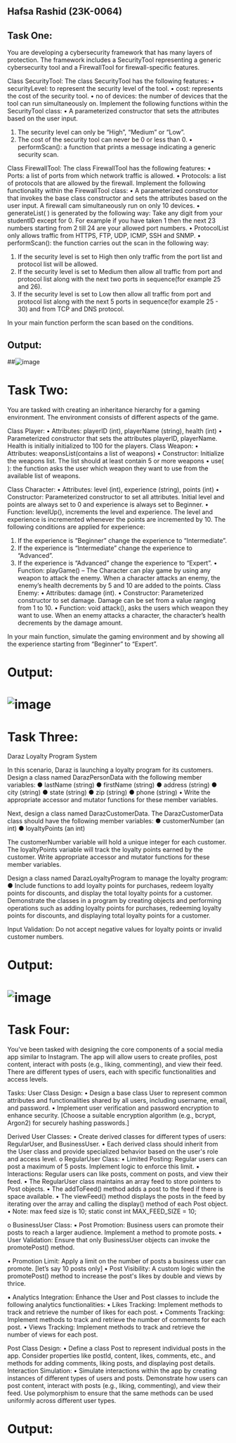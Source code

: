 ## Hafsa Rashid (23K-0064)
## Task One:
You are developing a cybersecurity framework that has many layers of protection. The
framework includes a SecurityTool representing a generic cybersecurity tool and a FirewallTool
for firewall-specific features.

Class SecurityTool:
The class SecurityTool has the following features:
• securityLevel: to represent the security level of the tool.
• cost: represents the cost of the security tool.
• no of devices: the number of devices that the tool can run simultaneously on.
Implement the following functions within the SecurityTool class:
• A parameterized constructor that sets the attributes based on the user input.
1. The security level can only be “High”, “Medium” or “Low”.
2. The cost of the security tool can never be 0 or less than 0.
• performScan(): a function that prints a message indicating a generic security scan.

Class FirewallTool:
The class FirewallTool has the following features:
• Ports: a list of ports from which network traffic is allowed.
• Protocols: a list of protocols that are allowed by the firewall.
Implement the following functionality within the FirewallTool class:
• A parameterized constructor that invokes the base class constructor and sets the attributes
based on the user input. A firewall cam simultaneously run on only 10 devices.
• generateList( ) is generated by the following way: Take any digit from your studentID
except for 0. For example if you have taken 1 then the next 23 numbers starting from 2
till 24 are your allowed port numbers.
• ProtocolList only allows traffic from HTTPS, FTP, UDP, ICMP, SSH and SNMP.
• performScan(): the function carries out the scan in the following way:
1. If the security level is set to High then only traffic from the port list and protocol list
will be allowed.
2. If the security level is set to Medium then allow all traffic from port and protocol list
along with the next two ports in sequence(for example 25 and 26).
3. If the security level is set to Low then allow all traffic from port and protocol list
along with the next 5 ports in sequence(for example 25 - 30) and from TCP and DNS
protocol.

In your main function perform the scan based on the conditions.
## Output:
##![image](https://github.com/hafsaa05/OOP/assets/142868426/dfe09a5c-250f-4d86-a2c3-6cf05ea1c470)

# Task Two:
You are tasked with creating an inheritance hierarchy for a gaming environment. The
environment consists of different aspects of the game.

Class Player:
• Attributes: playerID (int), playerName (string), health (int)
• Parameterized constructor that sets the attributes playerID, playerName. Health is
initially initialized to 100 for the players.
Class Weapon:
• Attributes: weaponsList(contains a list of weapons)
• Constructor: Initialize the weapons list. The list should at least contain 5 or more
weapons
• use( ): the function asks the user which weapon they want to use from the available list of
weapons.

Class Character:
• Attributes: level (int), experience (string), points (int)
• Constructor: Parameterized constructor to set all attributes. Initial level and points are
always set to 0 and experience is always set to Beginner.
• Function: levelUp(), increments the level and experience. The level and experience is
incremented whenever the points are incremented by 10.
The following conditions are applied for experience:
1. If the experience is “Beginner” change the experience to “Intermediate”.
2. If the experience is “Intermediate” change the experience to “Advanced”.
3. If the experience is “Advanced” change the experience to “Expert”.
• Function: playGame() – The Character can play game by using any weapon to attack the
enemy. When a character attacks an enemy, the enemy’s health decrements by 5 and 10
are added to the points.
Class Enemy:
• Attributes: damage (int).
• Constructor: Parameterized constructor to set damage. Damage can be set from a value
ranging from 1 to 10.
• Function: void attack(), asks the users which weapon they want to use. When an enemy
attacks a character, the character’s health decrements by the damage amount.

In your main function, simulate the gaming environment and by showing all the experience
starting from “Beginner” to “Expert”.
# Output:
# ![image](https://github.com/hafsaa05/OOP/assets/142868426/2e524c36-f739-42ab-a402-5142118d0eab)

# Task Three:
Daraz Loyalty Program System

In this scenario, Daraz is launching a loyalty program for its customers.
Design a class named DarazPersonData with the following member variables:
● lastName (string)
● firstName (string)
● address (string)
● city (string)
● state (string)
● zip (string)
● phone (string)
• Write the appropriate accessor and mutator functions for these member variables.

Next, design a class named DarazCustomerData. The DarazCustomerData class should have the
following member variables:
● customerNumber (an int)
● loyaltyPoints (an int)

The customerNumber variable will hold a unique integer for each customer. The loyaltyPoints
variable will track the loyalty points earned by the customer. Write appropriate accessor and
mutator functions for these member variables.

Design a class named DarazLoyaltyProgram to manage the loyalty program:
● Include functions to add loyalty points for purchases, redeem loyalty points for discounts,
and display the total loyalty points for a customer.
Demonstrate the classes in a program by creating objects and performing operations such as
adding loyalty points for purchases, redeeming loyalty points for discounts, and displaying total
loyalty points for a customer.

Input Validation: Do not accept negative values for loyalty points or invalid customer
numbers.
# Output:
# ![image](https://github.com/hafsaa05/OOP/assets/142868426/a2371973-bef5-458d-9b76-9b4c37730b24)

# Task Four:
You've been tasked with designing the core components of a social media app similar to
Instagram. The app will allow users to create profiles, post content, interact with posts (e.g.,
liking, commenting), and view their feed. There are different types of users, each with specific
functionalities and access levels.

Tasks:
User Class Design:
• Design a base class User to represent common attributes and functionalities shared by all
users, including username, email, and password.
• Implement user verification and password encryption to enhance security.
[Choose a suitable encryption algorithm (e.g., bcrypt, Argon2) for securely hashing passwords.]

Derived User Classes:
• Create derived classes for different types of users: RegularUser, and BusinessUser.
• Each derived class should inherit from the User class and provide specialized behavior
based on the user's role and access level.
o RegularUser Class:
▪ Limited Posting: Regular users can post a maximum of 5 posts. Implement logic
to enforce this limit.
▪ Interactions: Regular users can like posts, comment on posts, and view their feed.
• The RegularUser class maintains an array feed to store pointers to Post
objects.
• The addToFeed() method adds a post to the feed if there is space available.
• The viewFeed() method displays the posts in the feed by iterating over the
array and calling the display() method of each Post object.
• Note: max feed size is 10; static const int MAX_FEED_SIZE = 10;

o BusinessUser Class:
▪ Post Promotion: Business users can promote their posts to reach a larger audience.
Implement a method to promote posts.
• User Validation: Ensure that only BusinessUser objects can invoke the
promotePost() method.

• Promotion Limit: Apply a limit on the number of posts a business user can
promote. [let’s say 10 posts only]
• Post Visibility: A custom logic within the promotePost() method to
increase the post's likes by double and views by thrice.

▪ Analytics Integration: Enhance the User and Post classes to include the following
analytics functionalities:
• Likes Tracking: Implement methods to track and retrieve the number of
likes for each post.
• Comments Tracking: Implement methods to track and retrieve the number
of comments for each post.
• Views Tracking: Implement methods to track and retrieve the number of
views for each post.

Post Class Design:
• Define a class Post to represent individual posts in the app. Consider properties like
postId, content, likes, comments, etc., and methods for adding comments, liking posts,
and displaying post details.
Interaction Simulation:
• Simulate interactions within the app by creating instances of different types of users and
posts. Demonstrate how users can post content, interact with posts (e.g., liking,
commenting), and view their feed. Use polymorphism to ensure that the same methods
can be used uniformly across different user types.
# Output:
